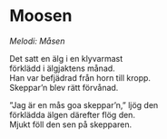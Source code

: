 # Moosen

_Melodi: Måsen_

Det satt en älg i en klyvarmast  
förklädd i älgjaktens månad.  
Han var befjädrad från horn till kropp.  
Skeppar’n blev rätt förvånad.

”Jag är en mås goa skeppar’n,” ljög den  
förklädda älgen därefter flög den.  
Mjukt föll den sen på skepparen.
